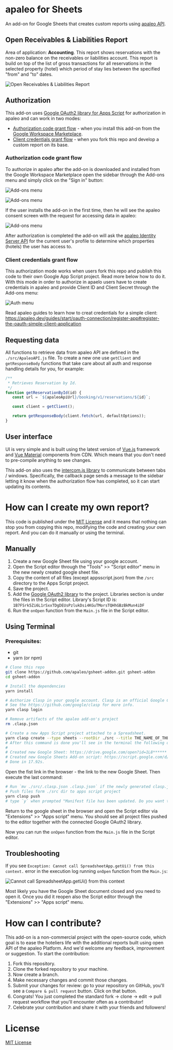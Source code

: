 # apaleo for Sheets

An add-on for Google Sheets that creates custom reports using [apaleo API](https://api.apaleo.com/swagger/index.html).

## Open Receivables & Liabilities Report

Area of application: **Accounting**. This report shows reservations with the non-zero balance on the receivables or liabilities account. This report is build on top of the list of gross transactions for all reservations in the selected property (hotel) which period of stay lies between the specified "from" and "to" dates.

![Open Receivables & Liabilities Report](./images/OpenRnLReport.png)

## Authorization

This add-on uses [Google OAuth2 library for Apps Script](https://github.com/googleworkspace/apps-script-oauth2) for authorization in apaleo and can work in two modes:
- [Authorization code grant flow](https://apaleo.dev/guides/start/oauth-connection/auth-code-grant) - when you install this add-on from the [Google Workspace Marketplace](https://workspace.google.com/u/0/marketplace).
- [Client credentials grant flow](https://apaleo.dev/guides/start/oauth-connection/client-credentials-grant) - when you fork this repo and develop a custom report on its base.


### Authorization code grant flow

To authorize in apaleo after the add-on is downloaded and installed from the Google Workspace Marketplace open the sidebar through the Add-ons menu and simply click on the "Sign in" button:

![Add-ons menu](./images/menu1.png)

![Add-ons menu](./images/sign-in.png)

If the user installs the add-on in the first time, then he will see the apaleo consent screen with the request for accessing data in apaleo:

![Add-ons menu](./images/consentScreen.png)

After authorization is completed the add-on will ask the [apaleo Identity Server API](https://identity.apaleo.com/swagger/index.html) for the current user's profile to determine which properties (hotels) the user has access to.


### Client credentials grant flow

This authorization mode works when users fork this repo and publish this code to their own Google App Script project. Read more below how to do it. With this mode in order to authorize in apaelo users have to create credentials in apaleo and provide Client ID and Client Secret through the Add-ons menu:

![Auth menu](./images/authMenu.png)

Read apaleo guides to learn how to creat credentials for a simple client:
https://apaleo.dev/guides/start/oauth-connection/register-app#register-the-oauth-simple-client-application

## Requesting data

All functions to retrieve data from apaleo API are defined in the `./src/ApaleoAPI.js` file. To create a new one use `getClient` and `getResponseBody` functions that take care about all auth and response handling details for you, for example:

```js
/**
 * Retrieves Reservation by Id.
 */
function getReservationById(id) {
   const url = `${apaleoApiUrl}/booking/v1/reservations/${id}`;

   const client = getClient();

   return getResponseBody(client.fetch(url, defaultOptions));
}
```

## User interface

UI is very simple and is built using the latest version of [Vue.js](https://vuejs.org/) framework and [Vue Material](https://vuematerial.io/) components from CDN. Which means that you don't need to pre-compile anything to see changes.

This add-on also uses the [intercom.js library](https://github.com/diy/intercom.js/)
to communicate between tabs / windows. Specifically, the callback page sends a
message to the sidebar letting it know when the authorization flow has
completed, so it can start updating its contents.


# How can I create my own report?

This code is published under the [MIT License](LICENSE) and it means that nothing can stop you from copying this repo, modifying the code and creating your own report. And you can do it manually or using the terminal.

## Manually

1. Create a new Google Sheet file using your google account.
2. Open the Script editor through the "Tools" >> "Script editor" menu in the new newly created google sheet file.
3. Copy the content of all files (except appsscript.json) from the `/src` directory to the Apps Script project.
4. Save the project.
5. Add the [Google OAuth2 library](https://github.com/googleworkspace/apps-script-oauth2) to the project. Libraries section is under the files in the Script editor. Library's Script ID is: `1B7FSrk5Zi6L1rSxxTDgDEUsPzlukDsi4KGuTMorsTQHhGBzBkMun4iDF`
6. Run the `onOpen` function from the `Main.js` file in the Script editor.

## Using Terminal

### Prerequisites:
- git
- yarn (or npm)

```sh
# Clone this repo
git clone https://github.com/apaleo/gsheet-addon.git gsheet-addon
cd gsheet-addon

# Install the dependencies
yarn install

# Authorize Clasp in your google account. Clasp is an official Google CLI for Apps Script projects.
# See the https://github.com/google/clasp for more info.
yarn clasp login

# Remove artifacts of the apaleo add-on's project
rm .clasp.json

# Create a new Apps Script project attached to a Spreadsheet.
yarn clasp create --type sheets --rootDir ./src --title THE_NAME_OF_THE_PROJECT
# After this command is done you'll see in the terminal the following output:
#
# Created new Google Sheet: https://drive.google.com/open?id=1L8******
# Created new Google Sheets Add-on script: https://script.google.com/d/1PGj******
# Done in 17.92s.
```

Open the fist link in the browser - the link to the new Google Sheet. Then execute the last command:

```sh
# Run `mv ./src/.clasp.json .clasp.json` if the newly generated clasp.json file is under `src/` folder
# Push files form ./src dir to apps script project
yarn clasp push 
# type `y` when prompted "Manifest file has been updated. Do you want to push and overwrite?"
```

Return to the google sheet in the browser and open the Script editor via "Extensions" >> "Apps script" menu. You should see all project files pushed to the editor together with the connected Google OAuth2 library.

Now you can run the `onOpen` function from the `Main.js` file in the Script editor.

## Troubleshooting

If you see `Exception: Cannot call SpreadsheetApp.getUi() from this context.` error in the execution log running `onOpen` function from the `Main.js`:

![Cannot call SpreadsheetApp.getUi() from this context](./images/error.png)

Most likely you have the Google Sheet document closed and you need to open it. Once you did it reopen also the Script editor through the "Extensions" >> "Apps script" menu.

# How can I contribute?

This add-on is a non-commercial project with the open-source code, which goal is to ease the hoteliers life with the additional reports built using open API of the apaleo Platform. And we'd welcome any feedback, improvement or suggestion. To start the contribution:

1. Fork this repository.
2. Clone the forked repository to your machine.
3. Now create a branch.
4. Make necessary changes and commit those changes.
5. Submit your changes for review: go to your repository on GitHub, you'll see a `Compare & pull request` button. Click on that button.
6. Congrats! You just completed the standard fork -> clone -> edit -> pull request workflow that you'll encounter often as a contributor!
7. Celebrate your contribution and share it with your friends and followers!

# License

[MIT License](LICENSE)
